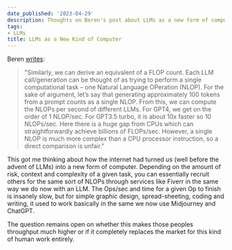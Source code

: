 ```yaml
---
date_published: '2023-04-29'
description: Thoughts on Beren's post about LLMs as a new form of computer
tags:
- LLMs
title: LLMs as a New Kind of Computer
---
```


Beren [writes](https://www.beren.io/2023-04-11-Scaffolded-LLMs-natural-language-computers/):

> "Similarly, we can derive an equivalent of a FLOP count. Each LLM call/generation can be thought of as trying to perform a single computational task – one Natural Language OPeration (NLOP). For the sake of argument, let’s say that generating approximately 100 tokens from a prompt counts as a single NLOP. From this, we can compute the NLOPs per second of different LLMs. For GPT4, we get on the order of 1 NLOP/sec. For GPT3.5 turbo, it is about 10x faster so 10 NLOPs/sec. Here there is a huge gap from CPUs which can straightforwardly achieve billions of FLOPs/sec. However, a single NLOP is much more complex than a CPU processor instruction, so a direct comparison is unfair."

This got me thinking about how the internet had turned _us_ (well before the advent of LLMs) into a new form of computer. Depending on the amount of risk, context and complexity of a given task, you can essentially recruit others for the same sort of NLOPs through services like Fiverr in the same way we do now with an LLM. The Ops/sec and time for a given Op to finish is insanely slow, but for simple graphic design, spread-sheeting, coding and writing, it used to work basically in the same we now use Midjourney and ChatGPT.

The question remains open on whether this makes those peoples throughput much higher or if it completely replaces the market for this kind of human work entirely.